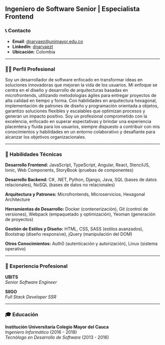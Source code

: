 ## Ingeniero de Software Senior | Especialista Frontend

### 📞 Contacto

- **Email**: dnarvaez@unimayor.edu.co
- **LinkedIn**: [dnarvaezt](https://www.linkedin.com/in/dnarvaezt)
- **Ubicación**: Colombia

---

### 🧑‍💼 Perfil Profesional

Soy un desarrollador de software enfocado en transformar ideas en soluciones innovadoras que mejoran la vida de los usuarios. Mi enfoque se centra en el diseño y desarrollo de arquitecturas basadas en microfrontends, utilizando metodologías ágiles para entregar proyectos de alta calidad en tiempo y forma. Con habilidades en arquitectura hexagonal, implementación de patrones de diseño y programación orientada a objetos, garantizo soluciones flexibles y escalables que optimizan procesos y generan un impacto positivo. Soy un profesional comprometido con la excelencia, enfocado en superar expectativas y brindar una experiencia placentera y fluida para los usuarios, siempre dispuesto a contribuir con mis conocimientos y habilidades en un entorno colaborativo y desafiante para alcanzar los objetivos organizacionales.

---

### 🔧 Habilidades Técnicas

**Desarrollo Frontend:** JavaScript, TypeScript, Angular, React, StencilJS, Ionic, Web Components, StoryBook (pruebas de componentes)

**Desarrollo Backend:** C#, .NET, Python, Django, Java, SQL (bases de datos relacionales), NoSQL (bases de datos no relacionales)

**Arquitectura y Patrones:** Microfrontends, Microservicios, Hexagonal Architecture

**Herramientas de Desarrollo:** Docker (contenerización), Git (control de versiones), Webpack (empaquetado y optimización), Yeoman (generación de proyectos)

**Gestión de Estilos y Diseño:** HTML, CSS, SASS (estilos avanzados), Bootstrap (diseño responsive), jQuery (manipulación del DOM)

**Otros Conocimientos:** Auth0 (autenticación y autorización), Linux (sistema operativo)

---

### 🌟 Experiencia Profesional

**UBITS**  
*Senior Software Engineer*    

**SIIGO**  
*Full Stack Developer SSR*  

---

### 🎓 Educación

**Institución Universitaria Colegio Mayor del Cauca**  
*Ingeniero Informático* (2016 - 2018)  
*Tecnólogo en Desarrollo de Software* (2013 - 2016)
